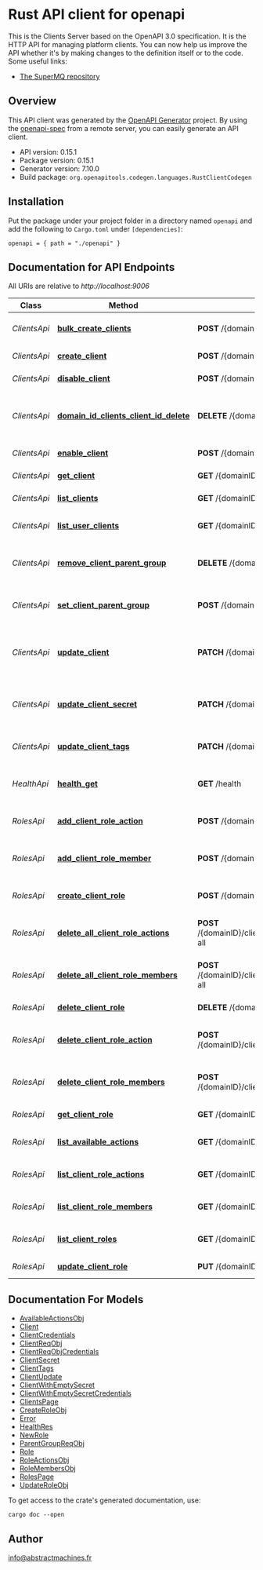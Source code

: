 # Rust API client for openapi

This is the Clients Server based on the OpenAPI 3.0 specification.  It is the HTTP API for managing platform clients. You can now help us improve the API whether it's by making changes to the definition itself or to the code.
Some useful links:
- [The SuperMQ repository](https://github.com/absmach/supermq)



## Overview

This API client was generated by the [OpenAPI Generator](https://openapi-generator.tech) project.  By using the [openapi-spec](https://openapis.org) from a remote server, you can easily generate an API client.

- API version: 0.15.1
- Package version: 0.15.1
- Generator version: 7.10.0
- Build package: `org.openapitools.codegen.languages.RustClientCodegen`

## Installation

Put the package under your project folder in a directory named `openapi` and add the following to `Cargo.toml` under `[dependencies]`:

```
openapi = { path = "./openapi" }
```

## Documentation for API Endpoints

All URIs are relative to *http://localhost:9006*

Class | Method | HTTP request | Description
------------ | ------------- | ------------- | -------------
*ClientsApi* | [**bulk_create_clients**](docs/ClientsApi.md#bulk_create_clients) | **POST** /{domainID}/clients/bulk | Bulk provisions new clients
*ClientsApi* | [**create_client**](docs/ClientsApi.md#create_client) | **POST** /{domainID}/clients | Adds new client
*ClientsApi* | [**disable_client**](docs/ClientsApi.md#disable_client) | **POST** /{domainID}/clients/{clientID}/disable | Disables a client
*ClientsApi* | [**domain_id_clients_client_id_delete**](docs/ClientsApi.md#domain_id_clients_client_id_delete) | **DELETE** /{domainID}/clients/{clientID} | Delete client for a client with the given id.
*ClientsApi* | [**enable_client**](docs/ClientsApi.md#enable_client) | **POST** /{domainID}/clients/{clientID}/enable | Enables a client
*ClientsApi* | [**get_client**](docs/ClientsApi.md#get_client) | **GET** /{domainID}/clients/{clientID} | Retrieves client info
*ClientsApi* | [**list_clients**](docs/ClientsApi.md#list_clients) | **GET** /{domainID}/clients | Retrieves clients
*ClientsApi* | [**list_user_clients**](docs/ClientsApi.md#list_user_clients) | **GET** /{domainID}/users/{userID}/clients | List clients asssociated with a user.
*ClientsApi* | [**remove_client_parent_group**](docs/ClientsApi.md#remove_client_parent_group) | **DELETE** /{domainID}/clients/{clientID}/parent | Removes a parent group from a client.
*ClientsApi* | [**set_client_parent_group**](docs/ClientsApi.md#set_client_parent_group) | **POST** /{domainID}/clients/{clientID}/parent | Sets a parent group for a client
*ClientsApi* | [**update_client**](docs/ClientsApi.md#update_client) | **PATCH** /{domainID}/clients/{clientID} | Updates name and metadata of the client.
*ClientsApi* | [**update_client_secret**](docs/ClientsApi.md#update_client_secret) | **PATCH** /{domainID}/clients/{clientID}/secret | Updates Secret of the identified client.
*ClientsApi* | [**update_client_tags**](docs/ClientsApi.md#update_client_tags) | **PATCH** /{domainID}/clients/{clientID}/tags | Updates tags the client.
*HealthApi* | [**health_get**](docs/HealthApi.md#health_get) | **GET** /health | Retrieves service health check info.
*RolesApi* | [**add_client_role_action**](docs/RolesApi.md#add_client_role_action) | **POST** /{domainID}/clients/{clientID}/roles/{roleName}/actions | Adds a role action for a client role.
*RolesApi* | [**add_client_role_member**](docs/RolesApi.md#add_client_role_member) | **POST** /{domainID}/clients/{clientID}/roles/{roleName}/members | Adds a member to a client role.
*RolesApi* | [**create_client_role**](docs/RolesApi.md#create_client_role) | **POST** /{domainID}/clients/{clientID}/roles | Creates a role for a client
*RolesApi* | [**delete_all_client_role_actions**](docs/RolesApi.md#delete_all_client_role_actions) | **POST** /{domainID}/clients/{clientID}/roles/{roleName}/actions/delete-all | Deletes all role actions for a client role.
*RolesApi* | [**delete_all_client_role_members**](docs/RolesApi.md#delete_all_client_role_members) | **POST** /{domainID}/clients/{clientID}/roles/{roleName}/members/delete-all | Deletes all members from a client role.
*RolesApi* | [**delete_client_role**](docs/RolesApi.md#delete_client_role) | **DELETE** /{domainID}/clients/{clientID}/roles/{roleName} | Deletes client role.
*RolesApi* | [**delete_client_role_action**](docs/RolesApi.md#delete_client_role_action) | **POST** /{domainID}/clients/{clientID}/roles/{roleName}/actions/delete | Deletes role actions for a client role.
*RolesApi* | [**delete_client_role_members**](docs/RolesApi.md#delete_client_role_members) | **POST** /{domainID}/clients/{clientID}/roles/{roleName}/members/delete | Deletes members from a client role.
*RolesApi* | [**get_client_role**](docs/RolesApi.md#get_client_role) | **GET** /{domainID}/clients/{clientID}/roles/{roleName} | Retrieves client role.
*RolesApi* | [**list_available_actions**](docs/RolesApi.md#list_available_actions) | **GET** /{domainID}/clients/roles/available-actions | Retrieves available actions.
*RolesApi* | [**list_client_role_actions**](docs/RolesApi.md#list_client_role_actions) | **GET** /{domainID}/clients/{clientID}/roles/{roleName}/actions | Lists client role actions.
*RolesApi* | [**list_client_role_members**](docs/RolesApi.md#list_client_role_members) | **GET** /{domainID}/clients/{clientID}/roles/{roleName}/members | Lists client role members.
*RolesApi* | [**list_client_roles**](docs/RolesApi.md#list_client_roles) | **GET** /{domainID}/clients/{clientID}/roles | Retrieves clients roles.
*RolesApi* | [**update_client_role**](docs/RolesApi.md#update_client_role) | **PUT** /{domainID}/clients/{clientID}/roles/{roleName} | Updates client role.


## Documentation For Models

 - [AvailableActionsObj](docs/AvailableActionsObj.md)
 - [Client](docs/Client.md)
 - [ClientCredentials](docs/ClientCredentials.md)
 - [ClientReqObj](docs/ClientReqObj.md)
 - [ClientReqObjCredentials](docs/ClientReqObjCredentials.md)
 - [ClientSecret](docs/ClientSecret.md)
 - [ClientTags](docs/ClientTags.md)
 - [ClientUpdate](docs/ClientUpdate.md)
 - [ClientWithEmptySecret](docs/ClientWithEmptySecret.md)
 - [ClientWithEmptySecretCredentials](docs/ClientWithEmptySecretCredentials.md)
 - [ClientsPage](docs/ClientsPage.md)
 - [CreateRoleObj](docs/CreateRoleObj.md)
 - [Error](docs/Error.md)
 - [HealthRes](docs/HealthRes.md)
 - [NewRole](docs/NewRole.md)
 - [ParentGroupReqObj](docs/ParentGroupReqObj.md)
 - [Role](docs/Role.md)
 - [RoleActionsObj](docs/RoleActionsObj.md)
 - [RoleMembersObj](docs/RoleMembersObj.md)
 - [RolesPage](docs/RolesPage.md)
 - [UpdateRoleObj](docs/UpdateRoleObj.md)


To get access to the crate's generated documentation, use:

```
cargo doc --open
```

## Author

info@abstractmachines.fr

